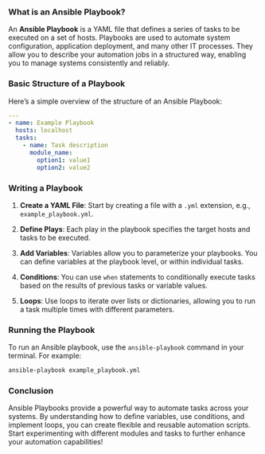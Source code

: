 ### What is an Ansible Playbook?

An **Ansible Playbook** is a YAML file that defines a series of tasks to be executed on a set of hosts. Playbooks are used to automate system configuration, application deployment, and many other IT processes. They allow you to describe your automation jobs in a structured way, enabling you to manage systems consistently and reliably.

### Basic Structure of a Playbook

Here’s a simple overview of the structure of an Ansible Playbook:

```yaml
---
- name: Example Playbook
  hosts: localhost
  tasks:
    - name: Task description
      module_name:
        option1: value1
        option2: value2
```

### Writing a Playbook

1. **Create a YAML File**: Start by creating a file with a `.yml` extension, e.g., `example_playbook.yml`.

2. **Define Plays**: Each play in the playbook specifies the target hosts and tasks to be executed.

3. **Add Variables**: Variables allow you to parameterize your playbooks. You can define variables at the playbook level, or within individual tasks.

4. **Conditions**: You can use `when` statements to conditionally execute tasks based on the results of previous tasks or variable values.

5. **Loops**: Use loops to iterate over lists or dictionaries, allowing you to run a task multiple times with different parameters.

### Running the Playbook

To run an Ansible playbook, use the `ansible-playbook` command in your terminal. For example:

```bash
ansible-playbook example_playbook.yml
```

### Conclusion

Ansible Playbooks provide a powerful way to automate tasks across your systems. By understanding how to define variables, use conditions, and implement loops, you can create flexible and reusable automation scripts. Start experimenting with different modules and tasks to further enhance your automation capabilities!